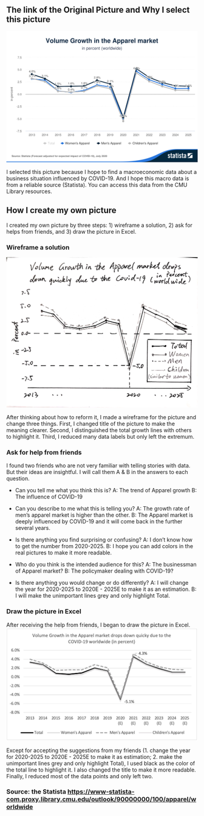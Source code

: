 
## The link of the Original Picture and Why I select this picture
![Volume Growth in the Apparel from Statista](Statista-Outlook-Volume-Growth-in-the-Apparel-market-worldwide.png)

I selected this picture because I hope to find a macroeconomic data about a business situation influenced by COVID-19. And I hope this macro data is from a reliable source (Statista). You can access this data from the CMU Library resources.

## How I create my own picture

I created my own picture by three steps: 1) wireframe a solution, 2) ask for helps from friends, and 3) draw the picture in Excel.

### Wireframe a solution
![My Wireframe](WechatIMG3037.jpeg)

After thinking about how to reform it, I made a wireframe for the picture and change three things. First, I changed title of the picture to make the meaning clearer. Second, I distinguished the total growth lines with others to highlight it. Third, I reduced many data labels but only left the extremum.

### Ask for help from friends

I found two friends who are not very familiar with telling stories with data. But their ideas are insightful. I will call them A & B in the answers to each question.

- Can you tell me what you think this is?
A: The trend of Apparel growth
B: The influence of COVID-19

- Can you describe to me what this is telling you?
A: The growth rate of men’s apparel market is higher than the other.
B: The Apparel market is deeply influenced by COVID-19 and it will come back in the further several years.
 	
- Is there anything you find surprising or confusing?
A: I don’t know how to get the number from 2020-2025.
B: I hope you can add colors in the real pictures to make it more readable.

- Who do you think is the intended audience for this?
A: The businessman of Apparel market?
B: The policymaker dealing with COVID-19?

- Is there anything you would change or do differently?
A: I will change the year for 2020-2025 to 2020E - 2025E to make it as an estimation.
B: I will make the unimportant lines grey and only highlight Total.

### Draw the picture in Excel

After receiving the help from friends, I began to draw the picture in Excel. 
![My Final Solution](Jietu20200721-175556%402x.jpg)

Except for accepting the suggestions from my friends (1. change the year for 2020-2025 to 2020E - 2025E to make it as estimation; 2. make the unimportant lines grey and only highlight Total), I used black as the color of the total line to highlight it. I also changed the title to make it more readable. Finally, I reduced most of the data points and only left two. 

### Source: the Statista https://www-statista-com.proxy.library.cmu.edu/outlook/90000000/100/apparel/worldwide
